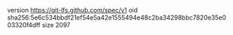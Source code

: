 version https://git-lfs.github.com/spec/v1
oid sha256:5e6c534bbdf21ef54e5a42e1555494e48c2ba34298bbc7820e35e003320f4dff
size 2097
